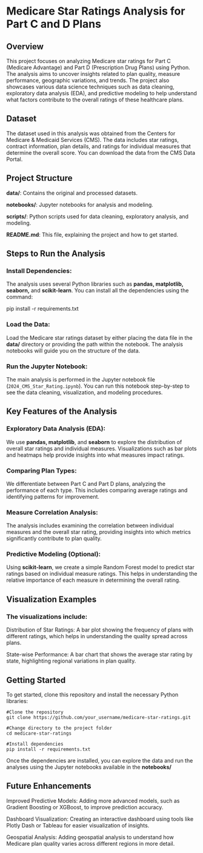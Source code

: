 # Medicare Star Ratings Analysis for Part C and D Plans

## Overview

This project focuses on analyzing Medicare star ratings for Part C (Medicare Advantage) and Part D (Prescription Drug Plans) using Python. The analysis aims to uncover insights related to plan quality, measure performance, geographic variations, and trends. The project also showcases various data science techniques such as data cleaning, exploratory data analysis (EDA), and predictive modeling to help understand what factors contribute to the overall ratings of these healthcare plans.

## Dataset

The dataset used in this analysis was obtained from the Centers for Medicare & Medicaid Services (CMS). The data includes star ratings, contract information, plan details, and ratings for individual measures that determine the overall score. You can download the data from the CMS Data Portal.

## Project Structure

**data/**: Contains the original and processed datasets.

**notebooks/**: Jupyter notebooks for analysis and modeling.

**scripts/**: Python scripts used for data cleaning, exploratory analysis, and modeling.

**README.md**: This file, explaining the project and how to get started.

## Steps to Run the Analysis

### Install Dependencies:
The analysis uses several Python libraries such as **pandas, matplotlib, seaborn,** and **scikit-learn**. You can install all the dependencies using the command:

pip install -r requirements.txt

### Load the Data:
Load the Medicare star ratings dataset by either placing the data file in the **data/** directory or providing the path within the notebook. The analysis notebooks will guide you on the structure of the data.

### Run the Jupyter Notebook:
The main analysis is performed in the Jupyter notebook file (`2024_CMS_Star_Rating.ipynb`). You can run this notebook step-by-step to see the data cleaning, visualization, and modeling procedures.

## Key Features of the Analysis

### Exploratory Data Analysis (EDA):
We use **pandas, matplotlib**, and **seaborn** to explore the distribution of overall star ratings and individual measures. Visualizations such as bar plots and heatmaps help provide insights into what measures impact ratings.

### Comparing Plan Types:
We differentiate between Part C and Part D plans, analyzing the performance of each type. This includes comparing average ratings and identifying patterns for improvement.

### Measure Correlation Analysis:
The analysis includes examining the correlation between individual measures and the overall star rating, providing insights into which metrics significantly contribute to plan quality.

### Predictive Modeling (Optional):
Using **scikit-learn**, we create a simple Random Forest model to predict star ratings based on individual measure ratings. This helps in understanding the relative importance of each measure in determining the overall rating.

## Visualization Examples

### The visualizations include:

Distribution of Star Ratings: A bar plot showing the frequency of plans with different ratings, which helps in understanding the quality spread across plans.

State-wise Performance: A bar chart that shows the average star rating by state, highlighting regional variations in plan quality.

## Getting Started

To get started, clone this repository and install the necessary Python libraries:
```
#Clone the repository
git clone https://github.com/your_username/medicare-star-ratings.git

#Change directory to the project folder
cd medicare-star-ratings

#Install dependencies
pip install -r requirements.txt
```
Once the dependencies are installed, you can explore the data and run the analyses using the Jupyter notebooks available in the __notebooks/__

## Future Enhancements

Improved Predictive Models: Adding more advanced models, such as Gradient Boosting or XGBoost, to improve prediction accuracy.

Dashboard Visualization: Creating an interactive dashboard using tools like Plotly Dash or Tableau for easier visualization of insights.

Geospatial Analysis: Adding geospatial analysis to understand how Medicare plan quality varies across different regions in more detail.


